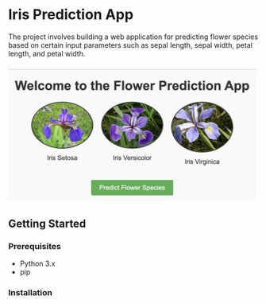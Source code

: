# Iris Prediction App

The project involves building a web application for predicting flower species based on certain input parameters such as sepal length, sepal width, petal length, and petal width.

<img src="image.png" alt="Flower" width="500"/>


## Getting Started

### Prerequisites

- Python 3.x
- pip

### Installation
